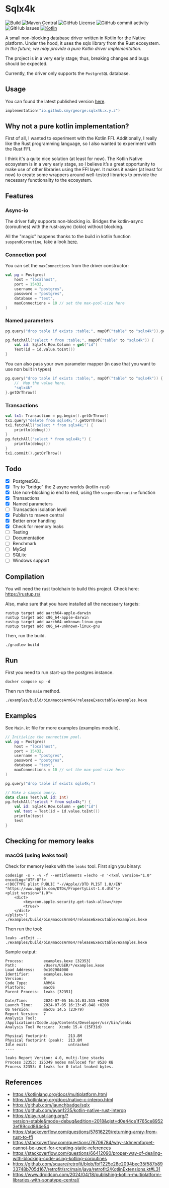 # Sqlx4k

![Build](https://github.com/smyrgeorge/sqlx4k/actions/workflows/ci.yml/badge.svg)
![Maven Central](https://img.shields.io/maven-central/v/io.github.smyrgeorge/sqlx4k)
![GitHub License](https://img.shields.io/github/license/smyrgeorge/sqlx4k)
![GitHub commit activity](https://img.shields.io/github/commit-activity/w/smyrgeorge/sqlx4k)
![GitHub issues](https://img.shields.io/github/issues/smyrgeorge/sqlx4k)
[![Kotlin](https://img.shields.io/badge/kotlin-2.0.0-blue.svg?logo=kotlin)](http://kotlinlang.org)

A small non-blocking database driver written in Kotlin for the Native platform.
Under the hood, it uses the sqlx library from the Rust ecosystem.
_In the future, we may provide a pure Kotlin driver implementation._

The project is in a very early stage; thus, breaking changes and bugs should be expected.

Currently, the driver only supports the `PostgreSQL` database.

## Usage

You can found the latest published version [here](https://central.sonatype.com/artifact/io.github.smyrgeorge/sqlx4k).

```kotlin
implementation("io.github.smyrgeorge:sqlx4k:x.y.z")
```

## Why not a pure kotlin implementation?

First of all, I wanted to experiment with the Kotlin FFI.
Additionally, I really like the Rust programming language,
so I also wanted to experiment with the Rust FFI.

I think it's a quite nice solution (at least for now).
The Kotlin Native ecosystem is in a very early stage,
so I believe it’s a great opportunity to make use of other libraries using the FFI layer.
It makes it easier (at least for now) to create some wrappers
around well-tested libraries to provide the necessary functionality to the ecosystem.

## Features

### Async-io

The driver fully supports non-blocking io.
Bridges the kotlin-async (coroutines) with the rust-async (tokio) without blocking. 

All the "magic" happens thanks to the build in kotlin function `suspendCoroutine`, take a
look [here](https://kotlinlang.org/api/latest/jvm/stdlib/kotlin.coroutines/suspend-coroutine.html).

### Connection pool

You can set the `maxConnections` from the driver constructor:

```kotlin
val pg = Postgres(
    host = "localhost",
    port = 15432,
    username = "postgres",
    password = "postgres",
    database = "test",
    maxConnections = 10 // set the max-pool-size here
)
```

### Named parameters

```kotlin
pg.query("drop table if exists :table;", mapOf("table" to "sqlx4k")).getOrThrow()

pg.fetchAll("select * from :table;", mapOf("table" to "sqlx4k")) {
    val id: Sqlx4k.Row.Column = get("id")
    Test(id = id.value.toInt())
}
```

You can also pass your own parameter mapper (in case that you want to use non built in types)

```kotlin
pg.query("drop table if exists :table;", mapOf("table" to "sqlx4k")) { v: Any? ->
    //  Map the value here.
    "sqlx4k"
}.getOrThrow()
```

### Transactions

```kotlin
val tx1: Transaction = pg.begin().getOrThrow()
tx1.query("delete from sqlx4k;").getOrThrow()
tx1.fetchAll("select * from sqlx4k;") {
    println(debug())
}
pg.fetchAll("select * from sqlx4k;") {
    println(debug())
}
tx1.commit().getOrThrow()
```

## Todo

- [x] PostgresSQL
- [x] Try to "bridge" the 2 async worlds (kotlin-rust)
- [x] Use non-blocking io end to end, using the `suspendCoroutine` function
- [x] Transactions
- [x] Named parameters
- [ ] Transaction isolation level
- [x] Publish to maven central
- [x] Better error handling
- [x] Check for memory leaks
- [ ] Testing
- [ ] Documentation
- [ ] Benchmark
- [ ] MySql
- [ ] SQLite
- [ ] Windows support

## Compilation

You will need the rust toolchain to build this project.
Check here: https://rustup.rs/

Also, make sure that you have installed all the necessary targets:

```text
rustup target add aarch64-apple-darwin
rustup target add x86_64-apple-darwin
rustup target add aarch64-unknown-linux-gnu
rustup target add x86_64-unknown-linux-gnu
```

Then, run the build.

```shell
./gradlew build
```

## Run

First you need to run start-up the postgres instance.

```shell
docker compose up -d
```

Then run the `main` method.

```shell
./examples/build/bin/macosArm64/releaseExecutable/examples.kexe
```

## Examples

See `Main.kt` file for more examples (examples module).

```kotlin
// Initialize the connection pool.
val pg = Postgres(
    host = "localhost",
    port = 15432,
    username = "postgres",
    password = "postgres",
    database = "test",
    maxConnections = 10 // set the max-pool-size here
)

pg.query("drop table if exists sqlx4k;")

// Make a simple query.
data class Test(val id: Int)
pg.fetchAll("select * from sqlx4k;") {
    val id: Sqlx4k.Row.Column = get("id")
    val test = Test(id = id.value.toInt())
    println(test)
    test
}
```

## Checking for memory leaks

### macOS (using leaks tool)

Check for memory leaks with the `leaks` tool.
First sign you binary:

```shell
codesign -s - -v -f --entitlements =(echo -n '<?xml version="1.0" encoding="UTF-8"?>
<!DOCTYPE plist PUBLIC "-//Apple//DTD PLIST 1.0//EN" "https://www.apple.com/DTDs/PropertyList-1.0.dtd"\>
<plist version="1.0">
    <dict>
        <key>com.apple.security.get-task-allow</key>
        <true/>
    </dict>
</plist>') ./examples/build/bin/macosArm64/releaseExecutable/examples.kexe
```

Then run the tool:

```shell
leaks -atExit -- ./examples/build/bin/macosArm64/releaseExecutable/examples.kexe
```

Sample output:

```text
Process:         examples.kexe [32353]
Path:            /Users/USER/*/examples.kexe
Load Address:    0x102904000
Identifier:      examples.kexe
Version:         0
Code Type:       ARM64
Platform:        macOS
Parent Process:  leaks [32351]

Date/Time:       2024-07-05 16:14:03.515 +0200
Launch Time:     2024-07-05 16:13:45.848 +0200
OS Version:      macOS 14.5 (23F79)
Report Version:  7
Analysis Tool:   /Applications/Xcode.app/Contents/Developer/usr/bin/leaks
Analysis Tool Version:  Xcode 15.4 (15F31d)

Physical footprint:         213.8M
Physical footprint (peak):  213.8M
Idle exit:                  untracked
----

leaks Report Version: 4.0, multi-line stacks
Process 32353: 125349 nodes malloced for 8520 KB
Process 32353: 0 leaks for 0 total leaked bytes.
```

## References

- https://kotlinlang.org/docs/multiplatform.html
- https://kotlinlang.org/docs/native-c-interop.html
- https://github.com/launchbadge/sqlx
- https://github.com/avan1235/kotlin-native-rust-interop
- https://play.rust-lang.org/?version=stable&mode=debug&edition=2018&gist=d0e44ce1f765ce89523ef89ccd864e54
- https://stackoverflow.com/questions/57616229/returning-array-from-rust-to-ffi
- https://stackoverflow.com/questions/76706784/why-stdmemforget-cannot-be-used-for-creating-static-references
- https://stackoverflow.com/questions/66412090/proper-way-of-dealing-with-blocking-code-using-kotling-coroutines
- https://github.com/square/retrofit/blob/fbf1225e28e2094bec35f587b8933748b705d167/retrofit/src/main/java/retrofit2/KotlinExtensions.kt#L31
- https://www.droidcon.com/2024/04/18/publishing-kotlin-multiplatform-libraries-with-sonatype-central/
